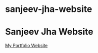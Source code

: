 # sanjeev-jha-website
# Sanjeev Jha Website
<a href="https://sanjeev-dhakjariwala.github.io/sanjeev-jha-website/" target="_blank">My Portfolio Website</a>
